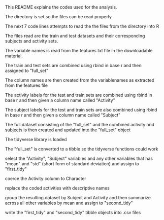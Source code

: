 This README explains the codes used for the analysis.

The directory is set so the files can be read properly

The next 7 code lines attempts to read the the files from the directory into R

The files read are the train and test datasets and their corresponding subjects and activity sets.

The variable names is read from the features.txt file in the downloadable material.

The train and test sets are combined using rbind in base r and then assigned to "full_set"

The column names are then created from the variablenames as extracted from the features file

The activity labels for the test and train sets are combined using rbind in base r and then given a column name called "Activity"

The subject labels for the test and train sets are also combined using rbind in base r and then given a column name called "Subject"

The full dataset consisting of the "full_set" and the combined activity and subjects is then created and updated into the "full_set" object

The tidyverse library is loaded

The "full_set" is converted to a tibble so the tidyverse functions could work

select the "Activity", "Subject" variables and any other variables that has "mean" and "std" (short form of standard deviation) and assign to "first_tidy"

coerce the Activity column to Character

replace the coded activities with descriptive names

group the resulting dataset by Subject and Activity and then summarize across all other variables by mean and assign to "second_tidy"

write the "first_tidy" and "second_tidy" tibble objects into .csv files